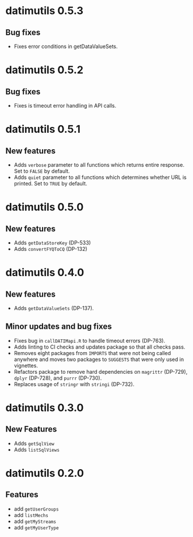 # datimutils 0.5.3

## Bug fixes
* Fixes error conditions in getDataValueSets.

# datimutils 0.5.2

## Bug fixes
* Fixes is timeout error handling in API calls.


# datimutils 0.5.1

## New features
* Adds `verbose` parameter to all functions which returns entire response. Set to `FALSE` by default.
* Adds `quiet` parameter to all functions which determines whether URL is printed. Set to `TRUE` by default.

# datimutils 0.5.0

## New features
* Adds `getDataStoreKey` (DP-533)
* Adds `convertFYQToCQ` (DP-132)

# datimutils 0.4.0

## New features
* Adds `getDataValueSets` (DP-137).

## Minor updates and bug fixes
* Fixes bug in `callDATIMapi.R` to handle timeout errors (DP-763).
* Adds linting to CI checks and updates package so that all checks pass.
* Removes eight packages from `IMPORTS` that were not being called anywhere and moves two packages to `SUGGESTS` that were only used in vignettes.
* Refactors package to remove hard dependencies on `magrittr` (DP-729), `dplyr` (DP-728), and `purrr` (DP-730).
* Replaces usage of `stringr` with `stringi` (DP-732).

# datimutils 0.3.0

## New Features
* Adds `getSqlView`
* Adds `listSqlViews`

# datimutils 0.2.0

## Features

* add `getUserGroups`
* add `listMechs`
* add `getMyStreams`
* add `getMyUserType`
